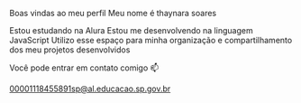 Boas vindas ao meu perfil 
Meu nome é thaynara soares

Estou estudando na Alura
Estou me desenvolvendo na linguagem JavaScript
Utilizo esse espaço para minha organização e compartilhamento dos meu projetos desenvolvidos

Você pode entrar em contato comigo 📫

00001118455891sp@al.educacao.sp.gov.br
